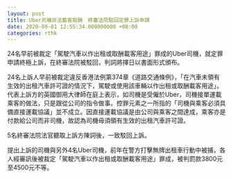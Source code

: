 ```yaml
---
layout: post
title: Uber司機非法載客取酬　終審法院駁回定罪上訴申請
date: 2020-09-01 12:55:34.000000000 +08:00
categories: rthk
---
```


24名早前被裁定「駕駛汽車以作出租或取酬載客用途」罪成的Uber司機，就定罪申請終極上訴，在終審法院被駁回，判詞將擇日以書面形式頒布。

24名上訴人早前被裁定違反香港法例第374章《道路交通條例》，「在汽車未領有生效的出租汽車許可證的情況下，駕駛或使用該車輛以作出租或取酬載客用途」。代表上訴方的英國御用大律師在庭上表示，如司機是受僱於Uber，司機接單運載乘客的做法，只是跟從公司的指令做事。控罪元素之一所指的「司機與乘客必須具備直接運載協議」並不成立。因直接運載協議是由公司與乘客之間達成，乘客亦是付款給公司而非司機，故認為司機毋須領有生效的出租汽車許可證。

5名終審法院法官聽取上訴方陳詞後，一致駁回上訴。

提出上訴的司機與另外4名Uber司機，前年在警方打擊無牌出租車行動中被捕，各人經審訊後被裁定「駕駛汽車以作出租或取酬載客用途」罪成，被判罰款3800元至4500元不等。
